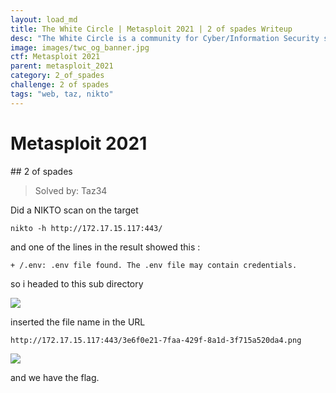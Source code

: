 ```yaml
---
layout: load_md
title: The White Circle | Metasploit 2021 | 2 of spades Writeup
desc: "The White Circle is a community for Cyber/Information Security students, enthusiasts and professionals. You can discuss anything related to Security, share your knowledge with others, get help when you need it and proceed further in your journey with amazing people from all over the world."
image: images/twc_og_banner.jpg
ctf: Metasploit 2021
parent: metasploit_2021
category: 2_of_spades
challenge: 2 of spades
tags: "web, taz, nikto"
---
```


<h1 class="heading card-title white-text">Metasploit 2021</h1>
## 2 of spades

> Solved by: Taz34

Did a NIKTO scan on the target

```
nikto -h http://172.17.15.117:443/
```

and one of the lines in the result showed this :

```
+ /.env: .env file found. The .env file may contain credentials.
```

so i headed to this sub directory

![](https://i.imgur.com/OpsJm7G.png)

inserted the file name in the URL

```
http://172.17.15.117:443/3e6f0e21-7faa-429f-8a1d-3f715a520da4.png
```

![](https://i.imgur.com/BvCCwrW.png)

and we have the flag.